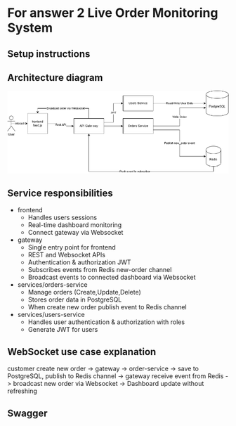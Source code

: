 # For answer 2 Live Order Monitoring System
## Setup instructions
## Architecture diagram
![diagram](/Answer2/Live-Order-Monitoring-System/fullstack-diagram.drawio.png)
## Service responsibilities
- frontend 
    - Handles users sessions
    - Real-time dashboard monitoring
    - Connect gateway via Websocket
- gateway
    - Single entry point for frontend
    - REST and Websocket APIs
    - Authentication & authorization JWT
    - Subscribes events from Redis new-order channel
    - Broadcast events to connected dashboard via Websocket
- services/orders-service
    - Manage orders (Create,Update,Delete)
    - Stores order data in PostgreSQL
    - When create new order publish event to Redis channel
- services/users-service
    - Handles user authentication & authorization with roles
    - Generate JWT for users
## WebSocket use case explanation
customer create new order -> gateway -> order-service -> save to PostgreSQL, publish to Redis channel -> gateway receive event from Redis -> broadcast new order via Websocket -> Dashboard update without refreshing
## Swagger
